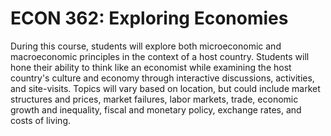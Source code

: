 # ECON 362: Exploring Economies

During this course, students will explore both microeconomic and macroeconomic principles in the context of a host country. Students will hone their ability to think like an economist while examining the host country's culture and economy through interactive discussions, activities, and site-visits. Topics will vary based on location, but could include market structures and prices, market failures, labor markets, trade, economic growth and inequality, fiscal and monetary policy, exchange rates, and costs of living.